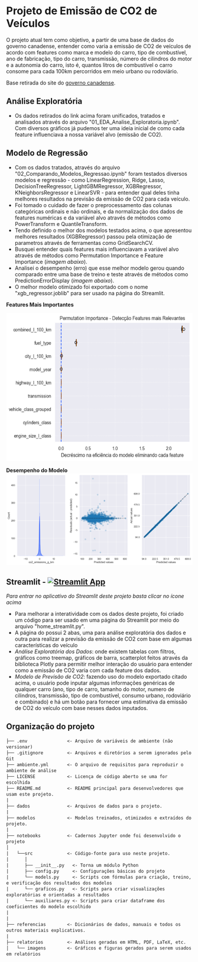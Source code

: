 # Projeto de Emissão de CO2 de Veículos

O projeto atual tem como objetivo, a partir de uma base de dados do governo canadense, entender como varia a emissão de CO2 de veículos de acordo com features como marca e modelo do carro, tipo de combustível, ano de fabricação, tipo do carro, transmissão, número de cilindros do motor e a autonomia do carro, isto é, quantos litros de combustível o carro consome para cada 100km percorridos em meio urbano ou rodoviário.

Base retirada do site do [governo canadense](https://open.canada.ca/data/en/dataset/98f1a129-f628-4ce4-b24d-6f16bf24dd64).

## **Análise Exploratória** 
- Os dados retirados do link acima foram unificados, tratados e analisados através do arquivo "01_EDA_Analise_Exploratoria.ipynb". Com diversos gráficos já pudemos ter uma ideia inicial de como cada feature influenciava a nossa variável alvo (emissão de CO2).

## **Modelo de Regressão** 
- Com os dados tratados, através do arquivo "02_Comparando_Modelos_Regressao.ipynb" foram testados diversos modelos e regressão - como LinearRegression, Ridge, Lasso, DecisionTreeRegressor, LightGBMRegressor, XGBRegressor, KNeighborsRegressor e LinearSVR - para entender qual deles tinha melhores resultados na previsão da emissão de CO2 para cada veículo. 
- Foi tomado o cuidado de fazer o preprocessamento das colunas categóricas ordinais e não ordinais, e da normalização dos dados de features numéricas e da variável alvo através de métodos como PowerTransform e QuantileTransform. 
- Tendo definido o melhor dos modelos testados acima, o que apresentou melhores resultados (XGBRegressor) passou pela otimização de parametros através de ferramentas como GridSearchCV. 
- Busquei entender quais features mais influenciavam a variável alvo através de métodos como Permutation Importance e Feature Importance (*imagem abaixo*).
- Analisei o desempenho (erro) que esse melhor modelo gerou quando comparado entre uma base de treino e teste através de métodos como PredictionErrorDisplay (*imagem abaixo*).
- O melhor modelo otimizado foi exportado com o nome "xgb_regressor.joblib" para ser usado na página do Streamlit.

**Features Mais Importantes**

<img src="relatorios/imagens/Permutation Importance.png" title="Título" height="400"/>


**Desempenho do Modelo**
![Desempenho do Modelo XGBRegressor](relatorios/imagens/Resultados%20Treino%20x%20Teste%20-%20Modelo%20XGBRegressor.png)


## **Streamlit** - [![Streamlit App](https://img.shields.io/badge/Streamlit-Live-red?logo=streamlit)](https://emissaodeco2veicular-projeto-renato.streamlit.app/)

*Para entrar no aplicativo do Streamlit deste projeto basta clicar no ícone acima*

- Para melhorar a interatividade com os dados deste projeto, foi criado um código para ser usado em uma página do Streamlit por meio do arquivo "home_streamlit.py".
- A página do possui 2 abas, uma para análise exploratória dos dados e outra para realizar a previsão da emissão de CO2 com base em algumas características do veículo
- *Análise Exploratória dos Dados*: onde existem tabelas com filtros, gráficos como treemap, gráficos de barra, scatterplot feitos através da biblioteca Plotly para permitir melhor interação do usuário para entender como a emissão de CO2 varia com cada feature dos dados.
- *Modelo de Previsão de CO2*: fazendo uso do modelo exportado citado acima, o usuário pode inputar algumas informações genéricas de qualquer carro (ano, tipo de carro, tamanho do motor, numero de cilindros, transmissão, tipo de combustível, consumo urbano, rodoviário e combinado) e há um botão para fornecer uma estimativa da emissão de CO2 do veículo com base nesses dados inputados. 


## Organização do projeto

```
├── .env               <- Arquivo de variáveis de ambiente (não versionar)
├── .gitignore         <- Arquivos e diretórios a serem ignorados pelo Git
├── ambiente.yml       <- O arquivo de requisitos para reproduzir o ambiente de análise
├── LICENSE            <- Licença de código aberto se uma for escolhida
├── README.md          <- README principal para desenvolvedores que usam este projeto.
|
├── dados              <- Arquivos de dados para o projeto.
|
├── modelos            <- Modelos treinados, otimizados e extraídos do projeto.
|
├── notebooks          <- Cadernos Jupyter onde foi desenvolvido o projeto
│
|   └──src             <- Código-fonte para uso neste projeto.
|      │
|      ├── __init__.py   <- Torna um módulo Python
|      ├── config.py     <- Configurações básicas do projeto
|      └── models.py     <- Scripts com fórmulas para criação, treino, e verificação dos resultados dos modelos
|      └── graficos.py   <- Scripts para criar visualizações exploratórias e orientadas a resultados
|      └── auxiliares.py <- Scripts para criar dataframe dos coeficientes do modelo escolhido
|
|
├── referencias        <- Dicionários de dados, manuais e todos os outros materiais explicativos.
|
├── relatorios         <- Análises geradas em HTML, PDF, LaTeX, etc.
│   └── imagens        <- Gráficos e figuras gerados para serem usados em relatórios



